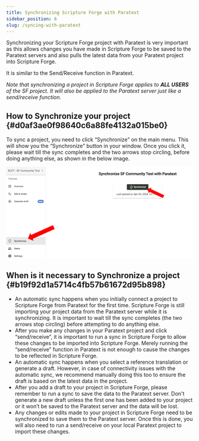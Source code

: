 ```yaml
---
title: Synchronizing Scripture Forge with Paratext
sidebar_position: 6
slug: /syncing-with-paratext
---
```




Synchronizing your Scripture Forge project with Paratext is very important as this allows changes you have made in Scripture Forge to be saved to the Paratext servers and also pulls the latest data from your Paratext project into Scripture Forge.


It is similar to the Send/Receive function in Paratext.


_Note that synchronizing a project in Scripture Forge applies to_ _**ALL USERS**_ _of the SF project. It will also be applied to the Paratext server just like a send/receive function._


## **How to Synchronize your project** {#d0af3ae0f98640c6a88fe4132a015be0}


To sync a project, you need to click “Synchronize” on the main menu. This will show you the “Synchronize” button in your window. Once you click it, please wait till the sync completes and the two arrows stop circling, before doing anything else, as shown in the below image.


![](./1990846672.png)


## **When is it necessary to Synchronize a project** {#b19f92d1a5714c4fb57b61672d95b898}

- An automatic sync happens when you initially connect a project to Scripture Forge from Paratext for the first time. Scripture Forge is still importing your project data from the Paratext server while it is synchronizing. It is important to wait till the sync completes (the two arrows stop circling) before attempting to do anything else.
- After you make any changes in your Paratext project and click “send/receive”, it is important to run a sync in Scripture Forge to allow these changes to be imported into Scripture Forge. Merely running the “send/receive” function in Paratext is not enough to cause the changes to be reflected in Scripture Forge.
- An automatic sync happens when you select a reference translation or generate a draft. However, in case of connectivity issues with the automatic sync, we recommend manually doing this too to ensure the draft is based on the latest data in the project.
- After you add a draft to your project in Scripture Forge, please remember to run a sync to save the data to the Paratext server. Don't generate a new draft unless the first one has been added to your project or it won’t be saved to the Paratext server and the data will be lost.
- Any changes or edits made to your project in Scripture Forge need to be synchronized to save them to the Paratext server. Once this is done, you will also need to run a send/receive on your local Paratext project to import these changes.
